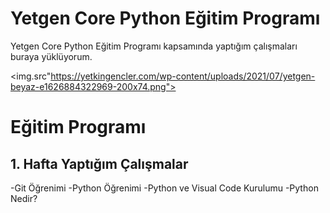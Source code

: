 # Yetgen Core Python Eğitim Programı

Yetgen Core Python Eğitim Programı kapsamında yaptığım çalışmaları buraya yüklüyorum.

<img.src"https://yetkingencler.com/wp-content/uploads/2021/07/yetgen-beyaz-e1626884322969-200x74.png">

# Eğitim Programı
## 1. Hafta Yaptığım Çalışmalar

-Git Öğrenimi
-Python Öğrenimi
-Python ve Visual Code Kurulumu
-Python Nedir?




